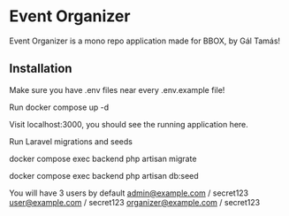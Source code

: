 # Event Organizer

Event Organizer is a mono repo application made for BBOX, by Gál Tamás!

## Installation

Make sure you have .env files near every .env.example file!

Run docker compose up -d

Visit localhost:3000, you should see the running application here.

Run Laravel migrations and seeds

docker compose exec backend php artisan migrate

docker compose exec backend php artisan db:seed

You will have 3 users by default admin@example.com / secret123 user@example.com / secret123 organizer@example.com / secret123
